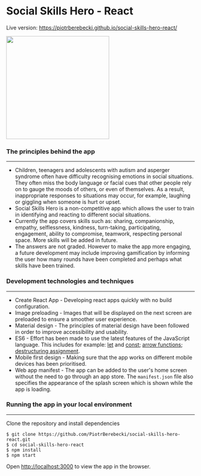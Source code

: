 # Social Skills Hero - React

Live version: https://piotrberebecki.github.io/social-skills-hero-react/

<img src="./src/graphics/social-skills-hero-screencast.gif" width="275px" height="auto">

### The principles behind the app
---

* Children, teenagers and adolescents with autism and asperger syndrome often have difficulty recognising emotions in social situations. They often miss the body language or facial cues that other people rely on to gauge the moods of others, or even of themselves. As a result, inappropriate responses to situations may occur, for example, laughing or giggling when someone is hurt or upset.
* Social Skills Hero is a non-competitive app which allows the user to train in identifying and reacting to different social situations.
* Currently the app covers skills such as: sharing, companionship, empathy, selflessness, kindness, turn-taking, participating, engagement, ability to compromise, teamwork, respecting personal space. More skills will be added in future.
* The answers are not graded. However to make the app more engaging, a future development may include improving gamification by informing the user how many rounds have been completed and perhaps what skills have been trained.

### Development technologies and techniques
---

* Create React App - Developing react apps quickly with no build configuration.
* Image preloading - Images that will be displayed on the next screen are preloaded to ensure a smoother user experience.
* Material design - The principles of material design have been followed in order to improve accessibility and usability.
* ES6 - Effort has been made to use the latest features of the JavaScript language. This includes for example: [let](https://developer.mozilla.org/en-US/docs/Web/JavaScript/Reference/Statements/let) and [const](https://developer.mozilla.org/en-US/docs/Web/JavaScript/Reference/Statements/const); [arrow functions](https://developer.mozilla.org/en/docs/Web/JavaScript/Reference/Functions/Arrow_functions); [destructuring assignment](https://developer.mozilla.org/en/docs/Web/JavaScript/Reference/Operators/Destructuring_assignment).
* Mobile first design - Making sure that the app works on different mobile devices has been prioritised.
* Web app manifest - The app can be added to the user's home screen without the need to go through an app store. The `manifest.json` file also specifies the appearance of the splash screen which is shown while the app is loading.

### Running the app in your local environment
---

Clone the repository and install dependencies
```
$ git clone https://github.com/PiotrBerebecki/social-skills-hero-react.git
$ cd social-skills-hero-react
$ npm install
$ npm start
```
Open [http://localhost:3000](http://localhost:3000) to view the app in the browser.
